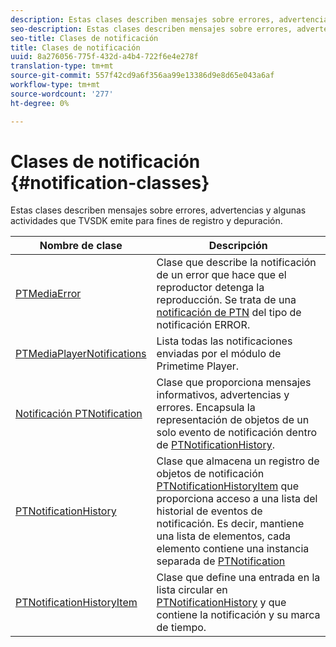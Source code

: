```yaml
---
description: Estas clases describen mensajes sobre errores, advertencias y algunas actividades que TVSDK emite para fines de registro y depuración.
seo-description: Estas clases describen mensajes sobre errores, advertencias y algunas actividades que TVSDK emite para fines de registro y depuración.
seo-title: Clases de notificación
title: Clases de notificación
uuid: 8a276056-775f-432d-a4b4-722f6e4e278f
translation-type: tm+mt
source-git-commit: 557f42cd9a6f356aa99e13386d9e8d65e043a6af
workflow-type: tm+mt
source-wordcount: '277'
ht-degree: 0%

---
```



# Clases de notificación {#notification-classes}

Estas clases describen mensajes sobre errores, advertencias y algunas actividades que TVSDK emite para fines de registro y depuración.

| **Nombre de clase** | **Descripción** |
|---|---|
| [PTMediaError](https://help.adobe.com/en_US/primetime/api/psdk/appledoc/Classes/PTMediaError.html) | Clase que describe la notificación de un error que hace que el reproductor detenga la reproducción. Se trata de una [notificación de PTN](https://help.adobe.com/en_US/primetime/api/psdk/appledoc/Classes/PTNotification.html) del tipo de notificación ERROR. |
| [PTMediaPlayerNotifications](https://help.adobe.com/en_US/primetime/api/psdk/appledoc/Classes/PTMediaPlayerNotifications.html) | Lista todas las notificaciones enviadas por el módulo de Primetime Player. |
| [Notificación PTNotification](https://help.adobe.com/en_US/primetime/api/psdk/appledoc/Classes/PTNotification.html) | Clase que proporciona mensajes informativos, advertencias y errores. Encapsula la representación de objetos de un solo evento de notificación dentro de [PTNotificationHistory](https://help.adobe.com/en_US/primetime/api/psdk/appledoc/Classes/PTNotificationHistory.html). |
| [PTNotificationHistory](https://help.adobe.com/en_US/primetime/api/psdk/appledoc/Classes/PTNotificationHistory.html) | Clase que almacena un registro de objetos de notificación [PTNotificationHistoryItem](https://help.adobe.com/en_US/primetime/api/psdk/appledoc/Classes/PTNotificationHistoryItem.html) que proporciona acceso a una lista del historial de eventos de notificación. Es decir, mantiene una lista de elementos, cada elemento contiene una instancia separada de [PTNotification](https://help.adobe.com/en_US/primetime/api/psdk/appledoc/Classes/PTNotification.html) |
| [PTNotificationHistoryItem](https://help.adobe.com/en_US/primetime/api/psdk/appledoc/Classes/PTNotificationHistoryItem.html) | Clase que define una entrada en la lista circular en [PTNotificationHistory](https://help.adobe.com/en_US/primetime/api/psdk/appledoc/Classes/PTNotificationHistory.html) y que contiene la notificación y su marca de tiempo. |

